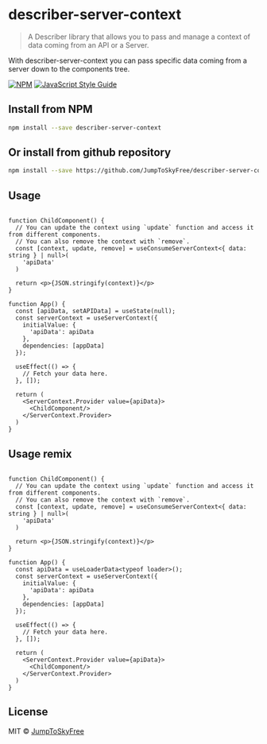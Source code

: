# describer-server-context

> A Describer library that allows you to pass and manage a context of data coming from an API or a Server.

With describer-server-context you can pass specific data coming from a server down to the components tree.

[![NPM](https://img.shields.io/npm/v/describer-server-context.svg)](https://www.npmjs.com/package/describer-server-context) [![JavaScript Style Guide](https://img.shields.io/badge/code_style-standard-brightgreen.svg)](https://standardjs.com)

## Install from NPM

```bash
npm install --save describer-server-context
```

## Or install from github repository

```bash
npm install --save https://github.com/JumpToSkyFree/describer-server-context.git
```

## Usage

```tsx

function ChildComponent() {
  // You can update the context using `update` function and access it from different components.
  // You can also remove the context with `remove`.
  const [context, update, remove] = useConsumeServerContext<{ data: string } | null>(
    'apiData'
  )

  return <p>{JSON.stringify(context)}</p>
}

function App() {
  const [apiData, setAPIData] = useState(null);
  const serverContext = useServerContext({
    initialValue: {
      'apiData': apiData
    },
    dependencies: [appData]
  });

  useEffect(() => {
    // Fetch your data here.
  }, []);

  return (
    <ServerContext.Provider value={apiData}>
      <ChildComponent/>
    </ServerContext.Provider>
  )
}
```

## Usage remix

```tsx

function ChildComponent() {
  // You can update the context using `update` function and access it from different components.
  // You can also remove the context with `remove`.
  const [context, update, remove] = useConsumeServerContext<{ data: string } | null>(
    'apiData'
  )

  return <p>{JSON.stringify(context)}</p>
}

function App() {
  const apiData = useLoaderData<typeof loader>();
  const serverContext = useServerContext({
    initialValue: {
      'apiData': apiData
    },
    dependencies: [appData]
  });

  useEffect(() => {
    // Fetch your data here.
  }, []);

  return (
    <ServerContext.Provider value={apiData}>
      <ChildComponent/>
    </ServerContext.Provider>
  )
}
```


## License

MIT © [JumpToSkyFree](https://github.com/JumpToSkyFree)

